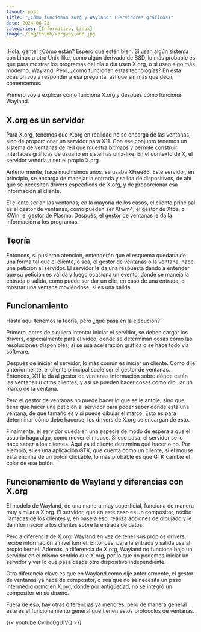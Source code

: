 ```yaml
---
layout: post
title: "¿Cómo funcionan Xorg y Wayland? (Servidores gráficos)"
date: 2024-06-23
categories: [Informativo, Linux]
image: /img/thumb/xorgwayland.jpg
---
```


¡Hola, gente! ¿Cómo están? Espero que estén bien. Si usan algún sistema con Linux u otro Unix-like, como algún derivado de BSD, lo más probable es que para mostrar los programas del día a día usen X.org, o si usan algo más moderno, Wayland. Pero, ¿cómo funcionan estas tecnologías? En esta ocasión voy a responder a esa pregunta, así que sin más que decir, comencemos.

Primero voy a explicar cómo funciona X.org y después cómo funciona Wayland.

## X.org es un servidor 

Para X.org, tenemos que X.org en realidad no se encarga de las ventanas, sino de proporcionar un servidor para X11. Con ese conjunto tenemos un sistema de ventanas de red que muestra bitmaps y permite construir interfaces gráficas de usuario en sistemas unix-like. En el contexto de X, el servidor vendría a ser el propio X.org.

Anteriormente, hace muchísimos años, se usaba XFree86. Este servidor, en principio, se encarga de manejar la entrada y salida de dispositivos, de ahí que se necesiten drivers específicos de X.org, y de proporcionar esa información al cliente.

El cliente serían las ventanas; en la mayoría de los casos, el cliente principal es el gestor de ventanas, como pueden ser Xfwm4, el gestor de Xfce, o KWin, el gestor de Plasma. Después, el gestor de ventanas le da la información a los programas.

## Teoría

Entonces, si pusieron atención, entenderán que el esquema quedaría de una forma tal que el cliente, o sea, el gestor de ventanas o la ventana, hace una petición al servidor. El servidor le da una respuesta dando a entender que su petición es válida y luego ocasiona un evento, donde se maneja la entrada o salida, como puede ser dar un clic, en caso de una entrada, o mostrar una ventana moviéndose, si es una salida.

## Funcionamiento 

Hasta aquí tenemos la teoría, pero ¿qué pasa en la ejecución?

Primero, antes de siquiera intentar iniciar el servidor, se deben cargar los drivers, especialmente para el vídeo, donde se determinan cosas como las resoluciones disponibles, si se usa aceleración gráfica o se hace todo vía software.

Después de iniciar el servidor, lo más común es iniciar un cliente. Como dije anteriormente, el cliente principal suele ser el gestor de ventanas. Entonces, X11 le da al gestor de ventanas información sobre dónde están las ventanas u otros clientes, y así se pueden hacer cosas como dibujar un marco de la ventana.

Pero el gestor de ventanas no puede hacer lo que se le antoje, sino que tiene que hacer una petición al servidor para poder saber dónde está una ventana, de qué tamaño es y si puede dibujar el marco. Esto es para determinar cómo debe hacerse; los drivers de X.org se encargan de esto.

Finalmente, el servidor queda en una especie de modo de espera a que el usuario haga algo, como mover el mouse. Si eso pasa, el servidor se lo hace saber a los clientes. Aquí ya el cliente determina qué hacer o no. Por ejemplo, si es una aplicación GTK, que cuenta como un cliente, si el mouse está encima de un botón clickable, lo más probable es que GTK cambie el color de ese botón.

## Funcionamiento de Wayland y diferencias con X.org

El modelo de Wayland, de una manera muy superficial, funciona de manera muy similar a X.org. El servidor, que en este caso es un compositor, recibe llamadas de los clientes y, en base a eso, realiza acciones de dibujado y le da información a los clientes sobre la entrada de datos.

Pero a diferencia de X.org, Wayland en vez de tener sus propios drivers, recibe información a nivel kernel. Entonces, para la entrada y salida usa al propio kernel. Además, a diferencia de X.org, Wayland no funciona bajo un servidor en el mismo sentido que X.org, por lo que no podemos iniciar un servidor y ver lo que pasa desde otro dispositivo independiente.

Otra diferencia clave es que en Wayland como dije anteriormente, el gestor de ventanas ya hace de compositor, o sea que no se necesita un paso intermedio como en X.org, donde por antigüedad, no se integró un compositor en su diseño.

Fuera de eso, hay otras diferencias ya menores, pero de manera general este es el funcionamiento general que tienen estos protocolos de ventanas.

{{< youtube Cvrhd0gUIVQ >}}

